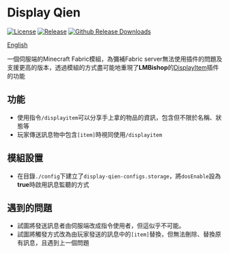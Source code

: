 # Display Qien
[![License](https://img.shields.io/github/license/linnn1103/Display-qien?style=flat-square)](https://github.com/linnn1103/Display-qien/blob/main/LICENSE)
[![Release](https://img.shields.io/github/v/release/linnn1103/Display-qien?include_prereleases&style=flat-square)](https://github.com/linnn1103/Display-qien/releases)
[![Github Release Downloads](https://img.shields.io/github/downloads/linnn1103/Display-qien/total?label=Github%20Release%20Downloads&style=flat-square)](https://github.com/linnn1103/Display-qien/releases)

[English](https://github.com/linnn1103/Display-qien/blob/main/README_EN.md)

一個伺服端的Minecraft Fabric模組，為彌補Fabric server無法使用插件的問題及支援更高的版本，透過模組的方式盡可能地重現了**LMBishop**的[DisplayItem](https://www.spigotmc.org/resources/displayitem-abandoned.28931/)插件的功能
## 功能
* 使用指令`/displayitem`可以分享手上拿的物品的資訊，包含但不限於名稱、狀態等
* 玩家傳送訊息物中包含`[item]`時視同使用`/displayitem`
## 模組設置
* 在目錄`./config`下建立了`display-qien-configs.storage`，將`dosEnable`設為**true**時啟用訊息監聽的方式
## 遇到的問題
* 試圖將發送訊息者由伺服端改成指令使用者，但這似乎不可能。
* 試圖將觸發方式改為由玩家發送的訊息中的`[item]`替換，但無法刪除、替換原有訊息，且遇到上一個問題
